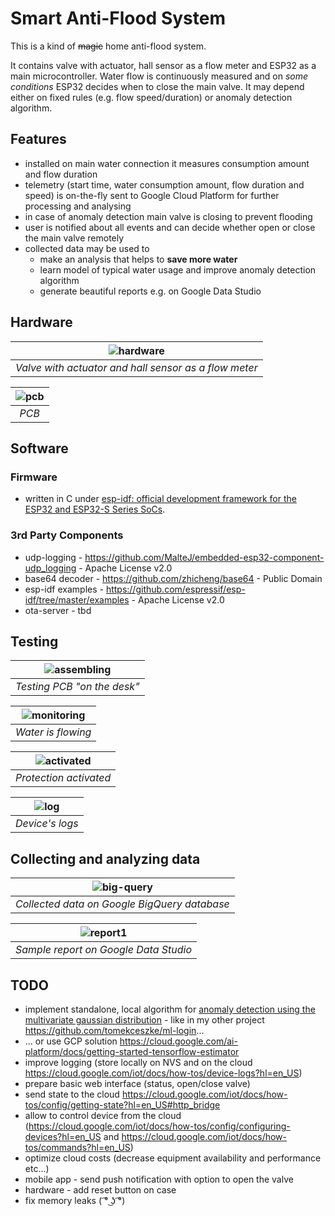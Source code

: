 # Smart Anti-Flood System
This is a kind of ~~magic~~ home anti-flood system. 

It contains valve with actuator, hall sensor as a flow meter and ESP32 as a main microcontroller. 
Water flow is continuously measured and on *some conditions* ESP32 decides when to close the main valve.
It may depend either on fixed rules (e.g. flow speed/duration) or anomaly detection algorithm. 

## Features
- installed on main water connection it measures consumption amount and flow duration
- telemetry (start time, water consumption amount, flow duration and speed) is on-the-fly sent to Google Cloud Platform for further processing and analysing
- in case of anomaly detection main valve is closing to prevent flooding
- user is notified about all events and can decide whether open or close the main valve remotely
- collected data may be used to
  - make an analysis that helps to **save more water**
  - learn model of typical water usage and improve anomaly detection algorithm
  - generate beautiful reports e.g. on Google Data Studio  

## Hardware
| ![hardware](doc/img/hardware.jpg) | 
|:--:| 
| *Valve with actuator and hall sensor as a flow meter* |

| ![pcb](doc/img/pcb-front.jpg) |
|:--:| 
| *PCB* |


## Software

### Firmware
- written in C under [esp-idf: official development framework for the ESP32 and ESP32-S Series SoCs](https://docs.espressif.com/projects/esp-idf/en/latest/esp32/).

### 3rd Party Components
- udp-logging - https://github.com/MalteJ/embedded-esp32-component-udp_logging - Apache License v2.0
- base64 decoder - https://github.com/zhicheng/base64 - Public Domain
- esp-idf examples - https://github.com/espressif/esp-idf/tree/master/examples - Apache License v2.0
- ota-server - tbd


## Testing

| ![assembling](doc/img/assembling.jpg) |
|:--:| 
| *Testing PCB "on the desk"* |

| ![monitoring](doc/img/monitoring.jpg) |
|:--:| 
| *Water is flowing* |

| ![activated](doc/img/protected.jpg) |
|:--:| 
| *Protection activated* |

| ![log](doc/img/logs.png) |
|:--:| 
| *Device's logs* |

## Collecting and analyzing data
| ![big-query](doc/img/big-query.png) |
|:--:| 
| *Collected data on Google BigQuery database* |

| ![report1](doc/img/report1.png) |
|:--:| 
| *Sample report on Google Data Studio* |

## TODO
* implement standalone, local algorithm for [anomaly detection using the multivariate gaussian distribution](https://www.coursera.org/lecture/machine-learning/anomaly-detection-using-the-multivariate-gaussian-distribution-DnNr9) - like in my other project https://github.com/tomekceszke/ml-login...
* ... or use GCP solution https://cloud.google.com/ai-platform/docs/getting-started-tensorflow-estimator 
* improve logging (store locally on NVS and on the cloud https://cloud.google.com/iot/docs/how-tos/device-logs?hl=en_US)
* prepare basic web interface (status, open/close valve)
* send state to the cloud https://cloud.google.com/iot/docs/how-tos/config/getting-state?hl=en_US#http_bridge
* allow to control device from the cloud (https://cloud.google.com/iot/docs/how-tos/config/configuring-devices?hl=en_US and https://cloud.google.com/iot/docs/how-tos/commands?hl=en_US)
* optimize cloud costs (decrease equipment availability and performance etc...)
* mobile app - send push notification with option to open the valve
* hardware - add reset button on case 
* fix memory leaks ( ͡° ͜ʖ ͡°)